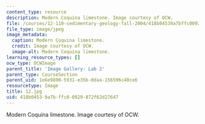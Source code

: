 ```yaml
---
content_type: resource
description: Modern Coquina limestone. Image courtesy of OCW.
file: /courses/12-110-sedimentary-geology-fall-2004/418b04539a7bffc00929872f62d27647_12.jpg
file_type: image/jpeg
image_metadata:
  caption: Modern Coquina limestone.
  credit: Image courtesy of OCW.
  image-alt: Modern Coquina limestone.
learning_resource_types: []
ocw_type: OCWImage
parent_title: 'Image Gallery: Lab 2'
parent_type: CourseSection
parent_uid: 1e6e9890-5931-e35b-0daa-156596c40ce6
resourcetype: Image
title: 12.jpg
uid: 418b0453-9a7b-ffc0-0929-872f62d27647
---
```

Modern Coquina limestone. Image courtesy of OCW.


